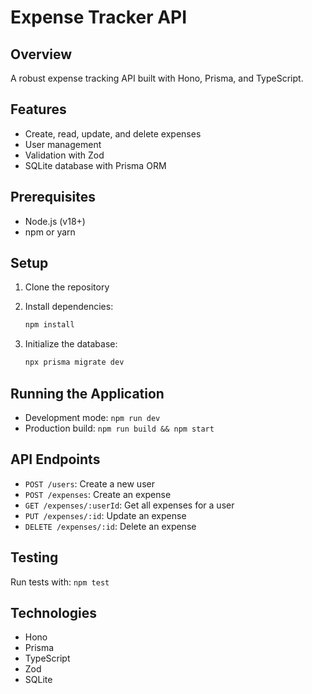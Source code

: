 # Expense Tracker API

## Overview
A robust expense tracking API built with Hono, Prisma, and TypeScript.

## Features
- Create, read, update, and delete expenses
- User management
- Validation with Zod
- SQLite database with Prisma ORM

## Prerequisites
- Node.js (v18+)
- npm or yarn

## Setup
1. Clone the repository
2. Install dependencies:
   ```bash
   npm install
   ```

3. Initialize the database:
   ```bash
   npx prisma migrate dev
   ```

## Running the Application
- Development mode: `npm run dev`
- Production build: `npm run build && npm start`

## API Endpoints
- `POST /users`: Create a new user
- `POST /expenses`: Create an expense
- `GET /expenses/:userId`: Get all expenses for a user
- `PUT /expenses/:id`: Update an expense
- `DELETE /expenses/:id`: Delete an expense

## Testing
Run tests with: `npm test`

## Technologies
- Hono
- Prisma
- TypeScript
- Zod
- SQLite
